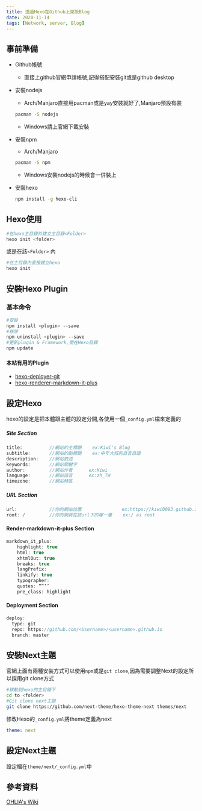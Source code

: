 ```yaml
---
title: 透過Hexo在Github上架設Blog
date: 2020-11-14
tags: [Network, server, Blog]
---
```


## 事前準備

* Github帳號

  - 直接上github官網申請帳號,記得搭配安裝git或是github desktop

* 安裝nodejs

  - Arch/Manjaro直接用pacman或是yay安裝就好了,Manjaro預設有裝

  ```bash
  pacman -S nodejs
  ```

  - Windows請上官網下載安裝

* 安裝npm

  - Arch/Manjaro

  ```bash
  pacman -S npm
  ```

  - Windows安裝nodejs的時候會一併裝上

* 安裝hexo

  ```bash
  npm install -g hexo-cli
  ```


## Hexo使用

```bash
#在hexo主目錄外建立主目錄<Folder>
hexo init <folder>
```

或是在該`<Folder>` 內

```bash
#在主目錄內直接建立hexo
hexo init
```

## 安裝Hexo Plugin

### 基本命令

```bash
#安裝
npm install <plugin> --save
#移除
npm uninstall <plugin> --save
#更新plugin & Framework,需在Hexo目錄
npm update
```

#### 本站有用的Plugin

* [hexo-deployer-git](https://github.com/hexojs/hexo-deployer-git)
* [hexo-renderer-markdown-it-plus](https://github.com/CHENXCHEN/hexo-renderer-markdown-it-plus)

## 設定Hexo

hexo的設定是把本體跟主體的設定分開,各使用一個`_config.yml`檔來定義的

##### Site Section

```c
title:			//網站的主標題	ex:Kiwi's Blog    
subtitle:		//網站的副標題	ex:中年大叔的自言自語
description:	//網站敘述
keywords:		//網站關鍵字
author: 		//網站作者		ex:Kiwi
language: 		//網站語言		ex:zh_TW
timezone:		//網站時區		
```

##### URL Section

```c
url:			//你的網站位置			   ex:https://kiwi0093.github.io/
root: /			//你的網頁在該url下的哪一層	ex:/ as root
```

#### Render-markdown-it-plus Section

```c
markdown_it_plus:
    highlight: true
    html: true
    xhtmlOut: true
    breaks: true
    langPrefix:
    linkify: true
    typographer:
    quotes: “”‘’
    pre_class: highlight
```

#### Deployment Section

```c
deploy:
  type: git
  repo: https://github.com/<Username>/<username>.github.io
  branch: master
```

## 安裝Next主題

官網上面有兩種安裝方式可以使用`npm`或是`git clone`,因為需要調整Next的設定所以採用git clone方式

```bash
#移動到hexo的主目錄下
cd to <folder>
#Git clone next主題
git clone https://github.com/next-theme/hexo-theme-next themes/next
```

修改Hexo的`_config.yml`將theme定義為next

```yml
theme: next
```

## 設定Next主題

設定檔在`theme/next/_config.yml`中



## 參考資料

[OHLIA's Wiki](https://ohlia.github.io/Wiki-site/wiki/Hexo/build-blog-by-hexo/)

